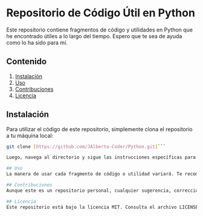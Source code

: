 # Repositorio de Código Útil en Python

Este repositorio contiene fragmentos de código y utilidades en Python que he encontrado útiles a lo largo del tiempo. Espero que te sea de ayuda como lo ha sido para mí.

## Contenido

1. [Instalación](#instalación)
2. [Uso](#uso)
3. [Contribuciones](#contribuciones)
4. [Licencia](#licencia)

## Instalación

Para utilizar el código de este repositorio, simplemente clona el repositorio a tu máquina local:

```bash
git clone [https://github.com/JAlberto-Coder/Python.git]```

Luego, navega al directorio y sigue las instrucciones específicas para cada utilidad.

## Uso
La manera de usar cada fragmento de código o utilidad variará. Te recomiendo revisar los comentarios en cada archivo o las instrucciones adicionales que pueda haber dejado.

## Contribuciones
Aunque este es un repositorio personal, cualquier sugerencia, corrección o mejora es bienvenida. Siéntete libre de abrir un issue o enviar un pull request.

## Licencia
Este repositorio está bajo la licencia MIT. Consulta el archivo LICENSE para más detalles.
